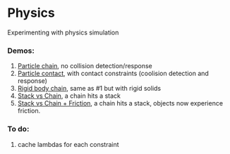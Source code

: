 # Physics
Experimenting with physics simulation

### Demos:
1. [Particle chain](http://htmlpreview.github.io/?https://github.com/aguaviva/Physics/blob/master/ChainSimulation.html), no collision detection/response
2. [Particle contact](http://htmlpreview.github.io/?https://github.com/aguaviva/Physics/blob/master/ContactConstraints.html), with contact constraints (coolision detection and response)
3. [Rigid body chain](http://htmlpreview.github.io/?https://github.com/aguaviva/Physics/blob/master/RigidSolidChain.html), same as #1 but with rigid solids
4. [Stack vs Chain](http://htmlpreview.github.io/?https://github.com/aguaviva/Physics/blob/master/RigidBodyChainVSstack.html), a chain hits a stack
5. [Stack vs Chain + Friction](http://htmlpreview.github.io/?https://github.com/aguaviva/Physics/blob/master/Friction.html), a chain hits a stack, objects now experience friction.

### To do:
1. cache lambdas for each constraint

